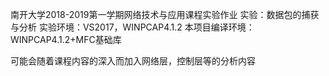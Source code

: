 南开大学2018-2019第一学期网络技术与应用课程实验作业
实验：数据包的捕获与分析
实验环境：VS2017，WINPCAP4.1.2
本项目编译环境：WINPCAP4.1.2+MFC基础库

可能会随着课程内容的深入而加入网络层，控制层等的分析内容
